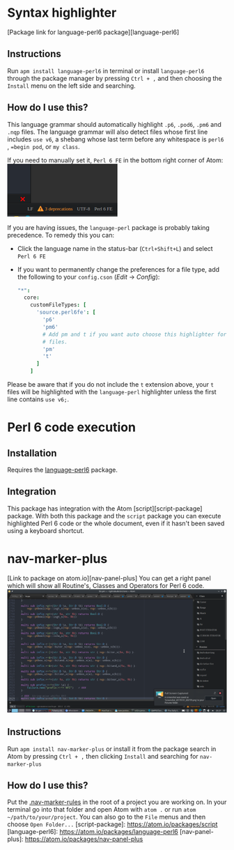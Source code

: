 # Syntax highlighter
[Package link for language-perl6 package][language-perl6]
## Instructions
Run `apm install language-perl6` in terminal or install `language-perl6` through the package manager
by pressing `Ctrl + ,` and then choosing the `Install` menu on the left side and searching.
## How do I use this?
This language grammar should automatically highlight `.p6`, `.pod6`, `.pm6` and
`.nqp` files. The language grammar will also detect files whose first
line includes `use v6`, a shebang whose last term before any whitespace is
`perl6` , `=begin pod`, or `my class`.

If you need to manually set it, `Perl 6 FE` in the bottom right corner of Atom:
![Bottom right corner of atom](/images/atom-language-perl6.png)

If you are having issues, the `language-perl` package is probably taking
precedence. To remedy this you can:

* Click the language name in the status-bar (`Ctrl+Shift+L`) and select `Perl 6 FE`
* If you want to permanently change the preferences for a file type,
  add the following to your `config.cson` (*Edit* → *Config*):

  ```coffee
  "*":
    core:
      customFileTypes: [
        'source.perl6fe': [
          'p6'
          'pm6'
          # Add pm and t if you want auto choose this highlighter for .pm or 't
          # files.
          'pm'
          't'
        ]
      ]
  ```

Please be aware that if you do not include the `t` extension
above, your `t` files will be highlighted with the `language-perl` highlighter unless the first line contains `use v6;`.

# Perl 6 code execution
## Installation
Requires the [language-perl6](#Syntax-highlighter) package.
## Integration
This package has integration with the Atom [script][script-package] package. With both this package and the `script` package you can execute
highlighted Perl 6 code or the whole document, even if it hasn't been saved using
a keyboard shortcut.

# nav-marker-plus
[Link to package on atom.io][nav-panel-plus]
You can get a right panel which will show all Routine's, Classes and Operators for Perl 6 code.
![nav-panel-plus](/images/nav-marker-plus.png)
## Instructions
Run `apm install nav-marker-plus` or install it from the package search in Atom by pressing `Ctrl + ,` then clicking `Install` and searching for `nav-marker-plus`
## How do I use this?
Put the [.nav-marker-rules](/config/.nav-marker-rules) in the root of a project you are working on. In your terminal go into that folder and open Atom with `atom .` or run `atom ~/path/to/your/project`. You can also go to the `File` menus and then choose `Open Folder...`
[script-package]: https://atom.io/packages/script
[language-perl6]: https://atom.io/packages/language-perl6
[nav-panel-plus]: https://atom.io/packages/nav-panel-plus
